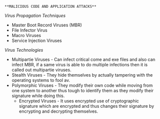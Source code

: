 	**MALICIOUS CODE AND APPLICATION ATTACKS**

*Virus Propagation Techniques*
- Master Boot Record Viruses (MBR)
- File Infector Virus
- Macro Viruses
- Service Injection Viruses

*Virus Technologies*
 - Multipartie Viruses - Can infect critical come and exe files and also can infect MBR, if a same virus is able to do multiple infections then it is called out multipartie viruses.
 - Stealth Viruses - They hide themselves by actually tampering with the operating systems to fool av.
 - Polymorphic Viruses - They modify their own code while moving from one system to another thus tough to identify them as they modify their signature while doing this.
	 - Encrypted Viruses - It uses encrypted use of cryptographic signature which are encrypted and thus changes their signature by encrypting and decrypting themselves.